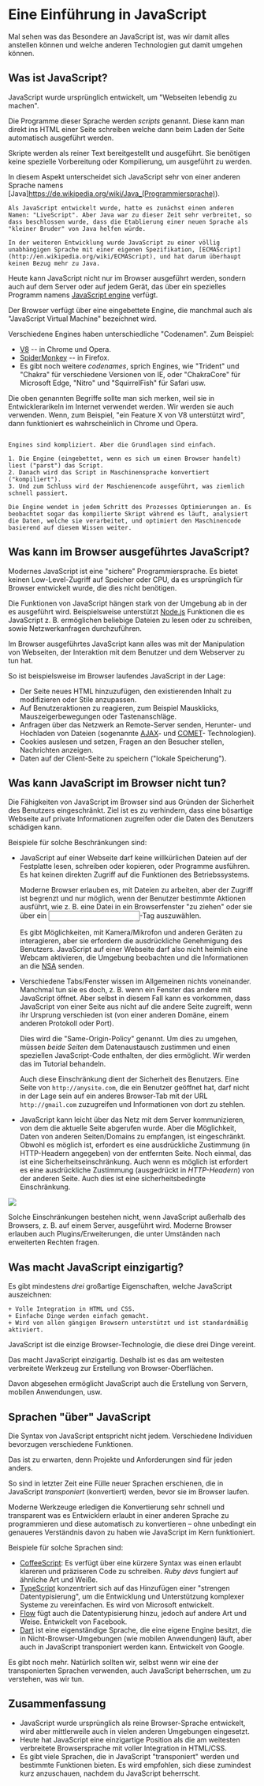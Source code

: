 # Eine Einführung in JavaScript

Mal sehen was das Besondere an JavaScript ist, was wir damit alles anstellen können und welche anderen Technologien gut damit umgehen können.

## Was ist JavaScript?

JavaScript wurde ursprünglich entwickelt, um "Webseiten lebendig zu machen".

Die Programme dieser Sprache werden *scripts* genannt. Diese kann man direkt ins HTML einer Seite schreiben welche dann beim Laden der Seite automatisch ausgeführt werden.

Skripte werden als reiner Text bereitgestellt und ausgeführt. Sie benötigen keine spezielle Vorbereitung oder Kompilierung, um ausgeführt zu werden.

In diesem Aspekt unterscheidet sich JavaScript sehr von einer anderen Sprache namens [Java]https://de.wikipedia.org/wiki/Java_(Programmiersprache)).

```smart header="Warum heißt es <u>Java</u>Script?"
Als JavaScript entwickelt wurde, hatte es zunächst einen anderen Namen: "LiveScript". Aber Java war zu dieser Zeit sehr verbreitet, so dass beschlossen wurde, dass die Etablierung einer neuen Sprache als "kleiner Bruder" von Java helfen würde.

In der weiteren Entwicklung wurde JavaScript zu einer völlig unabhängigen Sprache mit einer eigenen Spezifikation, [ECMAScript](http://en.wikipedia.org/wiki/ECMAScript), und hat darum überhaupt keinen Bezug mehr zu Java.
```

Heute kann JavaScript nicht nur im Browser ausgeführt werden, sondern auch auf dem Server oder auf jedem Gerät, das über ein spezielles Programm namens [JavaScript engine](https://en.wikipedia.org/wiki/JavaScript_engine) verfügt.

Der Browser verfügt über eine eingebettete Engine, die manchmal auch als "JavaScript Virtual Machine" bezeichnet wird.

Verschiedene Engines haben unterschiedliche "Codenamen". Zum Beispiel:

- [V8](https://de.wikipedia.org/wiki/V8_(JavaScript-Implementierung)) -- in Chrome und Opera.
- [SpiderMonkey](https://de.wikipedia.org/wiki/SpiderMonkey) -- in Firefox.
- Es gibt noch weitere *codenames*, sprich Engines, wie "Trident" und "Chakra" für verschiedene Versionen von IE, oder "ChakraCore" für Microsoft Edge, "Nitro" und "SquirrelFish" für Safari usw.

Die oben genannten Begriffe sollte man sich merken, weil sie in Entwicklerarikeln im Internet verwendet werden. Wir werden sie auch verwenden. Wenn, zum Beispiel, "ein Feature X von V8 unterstützt wird", dann funktioniert es wahrscheinlich in Chrome und Opera.

```smart header="Wie funktionieren Engines?"

Engines sind kompliziert. Aber die Grundlagen sind einfach.

1. Die Engine (eingebettet, wenn es sich um einen Browser handelt) liest ("parst") das Script.
2. Danach wird das Script in Maschinensprache konvertiert ("kompiliert").
3. Und zum Schluss wird der Maschienencode ausgeführt, was ziemlich schnell passiert.

Die Engine wendet in jedem Schritt des Prozesses Optimierungen an. Es beobachtet sogar das kompilierte Skript während es läuft, analysiert die Daten, welche sie verarbeitet, und optimiert den Maschinencode basierend auf diesem Wissen weiter.
```

## Was kann im Browser ausgeführtes JavaScript?

Modernes JavaScript ist eine "sichere" Programmiersprache. Es bietet keinen Low-Level-Zugriff auf Speicher oder CPU, da es ursprünglich für Browser entwickelt wurde, die dies nicht benötigen.

Die Funktionen von JavaScript hängen stark von der Umgebung ab in der es ausgeführt wird. Beispielsweise unterstützt [Node.js](https://wikipedia.org/wiki/Node.js) Funktionen die es JavaScript z. B. ermöglichen beliebige Dateien zu lesen oder zu schreiben, sowie Netzwerkanfragen durchzuführen.

Im Browser ausgeführtes JavaScript kann alles was mit der Manipulation von Webseiten, der Interaktion mit dem Benutzer und dem Webserver zu tun hat.

So ist beispielsweise im Browser laufendes JavaScript in der Lage:

- Der Seite neues HTML hinzuzufügen, den existierenden Inhalt zu modifizieren oder Stile anzupassen.
- Auf Benutzeraktionen zu reagieren, zum Beispiel Mausklicks, Mauszeigerbewegungen oder Tastenanschläge.
- Anfragen über das Netzwerk an Remote-Server senden, Herunter- und Hochladen von Dateien (sogenannte [AJAX](https://de.wikipedia.org/wiki/Ajax_(Programmierung))- und [COMET](https://en.wikipedia.org/wiki/Comet_(programming))- Technologien).
- Cookies auslesen und setzen, Fragen an den Besucher stellen, Nachrichten anzeigen.
- Daten auf der Client-Seite zu speichern ("lokale Speicherung").

## Was kann JavaScript im Browser nicht tun?

Die Fähigkeiten von JavaScript im Browser sind aus Gründen der Sicherheit des Benutzers eingeschränkt. Ziel ist es zu verhindern, dass eine bösartige Webseite auf private Informationen zugreifen oder die Daten des Benutzers schädigen kann.

Beispiele für solche Beschränkungen sind:

- JavaScript auf einer Webseite darf keine willkürlichen Dateien auf der Festplatte lesen, schreiben oder kopieren, oder Programme ausführen. Es hat keinen direkten Zugriff auf die Funktionen des Betriebssystems.

    Moderne Browser erlauben es, mit Dateien zu arbeiten, aber der Zugriff ist begrenzt und nur möglich, wenn der Benutzer bestimmte Aktionen ausführt, wie z. B. eine Datei in ein Browserfenster "zu ziehen" oder sie über ein <input>-Tag auszuwählen.

    Es gibt Möglichkeiten, mit Kamera/Mikrofon und anderen Geräten zu interagieren, aber sie erfordern die ausdrückliche Genehmigung des Benutzers. JavaScript auf einer Webseite darf also nicht heimlich eine Webcam aktivieren, die Umgebung beobachten und die Informationen an die [NSA](https://de.wikipedia.org/wiki/National_Security_Agency) senden.
- Verschiedene Tabs/Fenster wissen im Allgemeinen nichts voneinander. Manchmal tun sie es doch, z. B. wenn ein Fenster das andere mit JavaScript öffnet. Aber selbst in diesem Fall kann es vorkommen, dass JavaScript von einer Seite aus nicht auf die andere Seite zugreift, wenn ihr Ursprung verschieden ist (von einer anderen Domäne, einem anderen Protokoll oder Port).

    Dies wird die "Same-Origin-Policy" genannt. Um dies zu umgehen, müssen *beide Seiten* dem Datenaustausch zustimmen und einen speziellen JavaScript-Code enthalten, der dies ermöglicht. Wir werden das im Tutorial behandeln.

    Auch diese Einschränkung dient der Sicherheit des Benutzers. Eine Seite von `http://anysite.com`, die ein Benutzer geöffnet hat, darf nicht in der Lage sein auf ein anderes Browser-Tab mit der URL `http://gmail.com` zuzugreifen und Informationen von dort zu stehlen.
- JavaScript kann leicht über das Netz mit dem Server kommunizieren, von dem die aktuelle Seite abgerufen wurde. Aber die Möglichkeit, Daten von anderen Seiten/Domains zu empfangen, ist eingeschränkt. Obwohl es möglich ist, erfordert es eine ausdrückliche Zustimmung (in HTTP-Headern angegeben) von der entfernten Seite. Noch einmal, das ist eine Sicherheitseinschränkung.
Auch wenn es möglich ist erfordert es eine ausdrückliche Zustimmung (ausgedrückt in *HTTP-Headern*) von der anderen Seite. Auch dies ist eine sicherheitsbedingte Einschränkung.

![](limitations.svg)

Solche Einschränkungen bestehen nicht, wenn JavaScript außerhalb des Browsers, z. B. auf einem Server, ausgeführt wird. Moderne Browser erlauben auch Plugins/Erweiterungen, die unter Umständen nach erweiterten Rechten fragen.

## Was macht JavaScript einzigartig?

Es gibt mindestens *drei* großartige Eigenschaften, welche JavaScript auszeichnen:

```compare
+ Volle Integration in HTML und CSS.
+ Einfache Dinge werden einfach gemacht.
+ Wird von allen gängigen Browsern unterstützt und ist standardmäßig aktiviert.
```
JavaScript ist die einzige Browser-Technologie, die diese drei Dinge vereint.

Das macht JavaScript einzigartig. Deshalb ist es das am weitesten verbreitete Werkzeug zur Erstellung von Browser-Oberflächen.

Davon abgesehen ermöglicht JavaScript auch die Erstellung von Servern, mobilen Anwendungen, usw.

## Sprachen "über" JavaScript

Die Syntax von JavaScript entspricht nicht jedem. Verschiedene Individuen bevorzugen verschiedene Funktionen.

Das ist zu erwarten, denn Projekte und Anforderungen sind für jeden anders.

So sind in letzter Zeit eine Fülle neuer Sprachen erschienen, die in JavaScript *transponiert* (konvertiert) werden, bevor sie im Browser laufen.

Moderne Werkzeuge erledigen die Konvertierung sehr schnell und transparent was es Entwicklern erlaubt in einer anderen Sprache zu programmieren und diese automatisch zu konvertieren – ohne unbedingt ein genaueres Verständnis davon zu haben wie JavaScript im Kern funktioniert.

Beispiele für solche Sprachen sind:

- [CoffeeScript](http://coffeescript.org/): Es verfügt über eine kürzere Syntax was einen erlaubt klareren und präziseren Code zu schreiben. *Ruby devs* fungiert auf ähnliche Art und Weiße.
- [TypeScript](http://www.typescriptlang.org/) konzentriert sich auf das Hinzufügen einer "strengen Datentypisierung", um die Entwicklung und Unterstützung komplexer Systeme zu vereinfachen. Es wird von Microsoft entwickelt.
- [Flow](http://flow.org/) fügt auch die Datentypisierung hinzu, jedoch auf andere Art und Weise. Entwickelt von Facebook.
- [Dart](https://www.dartlang.org/) ist eine eigenständige Sprache, die eine eigene Engine besitzt, die in Nicht-Browser-Umgebungen (wie mobilen Anwendungen) läuft, aber auch in JavaScript transponiert werden kann. Entwickelt von Google.

Es gibt noch mehr. Natürlich sollten wir, selbst wenn wir eine der transponierten Sprachen verwenden, auch JavaScript beherrschen, um zu verstehen, was wir tun.

## Zusammenfassung

- JavaScript wurde ursprünglich als reine Browser-Sprache entwickelt, wird aber mittlerweile auch in vielen anderen Umgebungen eingesetzt.
- Heute hat JavaScript eine einzigartige Position als die am weitesten verbreitete Browsersprache mit voller Integration in HTML/CSS.
- Es gibt viele Sprachen, die in JavaScript "transponiert" werden und bestimmte Funktionen bieten. Es wird empfohlen, sich diese zumindest kurz anzuschauen, nachdem du JavaScript beherrscht.
